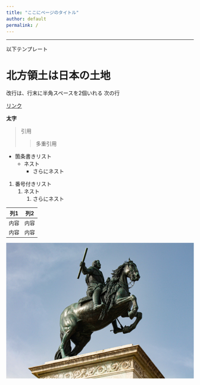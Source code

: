 ```yaml
---
title: "ここにページのタイトル"
author: default
permalink: /
---
```







---

以下テンプレート

# 北方領土は日本の土地


改行は、行末に半角スペースを2個いれる
次の行

[リンク](https://www.google.co.jp/)

**太字**

> 引用
>> 多重引用


- 箇条書きリスト
  - ネスト
    - さらにネスト


1. 番号付きリスト
   1. ネスト
      1. さらにネスト


| 列1  | 列2  |
|-----|-----|
| 内容  | 内容  |
| 内容  | 内容  |

![image](../assets/images/statue-gaa047b457_1920.jpg)
